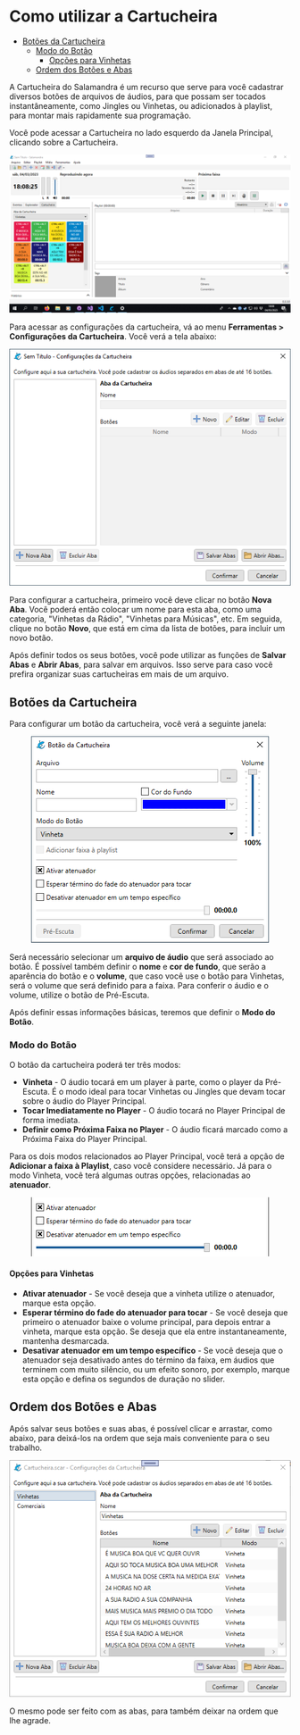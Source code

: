 # Como utilizar a Cartucheira

- [Botões da Cartucheira](#botões-da-cartucheira)
  - [Modo do Botão](#modo-do-botão)
    - [Opções para Vinhetas](#opções-para-vinhetas)
  - [Ordem dos Botões e Abas](#ordem-dos-botões-e-abas)

A Cartucheira do Salamandra é um recurso que serve para você cadastrar diversos botões de arquivos de áudios, para que possam ser tocados instantâneamente, como Jingles ou Vinhetas, ou adicionados à playlist, para montar mais rapidamente sua programação.

Você pode acessar a Cartucheira no lado esquerdo da Janela Principal, clicando sobre a Cartucheira.

<p align="center">
	<img src="Images/MainWindow_Cartwall.png" alt="Aba da Cartucheira na Janela Principal"/>
</p>

Para acessar as configurações da cartucheira, vá ao menu **Ferramentas > Configurações da Cartucheira**. Você verá a tela abaixo:

<p align="center">
	<img src="Images/CartwallSettingsWindow.png" alt="Janela de Configurações da Cartucheira"/>
</p>

Para configurar a cartucheira, primeiro você deve clicar no botão **Nova Aba**. Você poderá então colocar um nome para esta aba, como uma categoria, "Vinhetas da Rádio", "Vinhetas para Músicas", etc. Em seguida, clique no botão **Novo**, que está em cima da lista de botões, para incluir um novo botão.

Após definir todos os seus botões, você pode utilizar as funções de **Salvar Abas** e **Abrir Abas**, para salvar em arquivos. Isso serve para caso você prefira organizar suas cartucheiras em mais de um arquivo.

## Botões da Cartucheira

Para configurar um botão da cartucheira, você verá a seguinte janela:

<p align="center">
	<img src="Images/CartwallButtonWindow.png" alt="Janela para Configurar um Botão da Cartucheira"/>
</p>

Será necessário selecionar um **arquivo de áudio** que será associado ao botão. É possível também definir o **nome** e **cor de fundo**, que serão a aparência do botão e o **volume**, que caso você use o botão para Vinhetas, será o volume que será definido para a faixa. Para conferir o áudio e o volume, utilize o botão de Pré-Escuta.

Após definir essas informações básicas, teremos que definir o **Modo do Botão**.

### Modo do Botão

O botão da cartucheira poderá ter três modos:

- **Vinheta** - O áudio tocará em um player à parte, como o player da Pré-Escuta. É o modo ideal para tocar Vinhetas ou Jingles que devam tocar sobre o áudio do Player Principal.
- **Tocar Imediatamente no Player** - O áudio tocará no Player Principal de forma imediata.
- **Definir como Próxima Faixa no Player** - O áudio ficará marcado como a Próxima Faixa do Player Principal.

Para os dois modos relacionados ao Player Principal, você terá a opção de **Adicionar a faixa à Playlist**, caso você considere necessário. Já para o modo Vinheta, você terá algumas outras opções, relacionadas ao **atenuador**.

<p align="center">
	<img src="Images/CartwallButtonWindow_TalkOver.png" alt="Configurações do Botão da Cartucheira para o Atenuador"/>
</p>

#### Opções para Vinhetas

- **Ativar atenuador** - Se você deseja que a vinheta utilize o atenuador, marque esta opção.
- **Esperar término do fade do atenuador para tocar** - Se você deseja que primeiro o atenuador baixe o volume principal, para depois entrar a vinheta, marque esta opção. Se deseja que ela entre instantaneamente, mantenha desmarcada.
- **Desativar atenuador em um tempo específico** - Se você deseja que o atenuador seja desativado antes do término da faixa, em áudios que terminem com muito silêncio, ou um efeito sonoro, por exemplo, marque esta opção e defina os segundos de duração no slider.

## Ordem dos Botões e Abas

Após salvar seus botões e suas abas, é possível clicar e arrastar, como abaixo, para deixá-los na ordem que seja mais conveniente para o seu trabalho.

<p align="center">
	<img src="Images/CartwallSettingsWindow_DragDrop.webp" alt="Arrastar para reordenar itens da Cartucheira"/>
</p>

O mesmo pode ser feito com as abas, para também deixar na ordem que lhe agrade.
